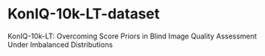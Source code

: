 # KonIQ-10k-LT-dataset
KonIQ-10k-LT: Overcoming Score Priors in Blind Image Quality Assessment Under Imbalanced Distributions
